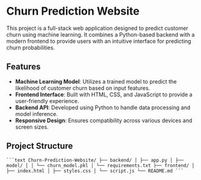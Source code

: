 # Churn Prediction Website

This project is a full-stack web application designed to predict customer churn using machine learning. It combines a Python-based backend with a modern frontend to provide users with an intuitive interface for predicting churn probabilities.

## Features

- **Machine Learning Model**: Utilizes a trained model to predict the likelihood of customer churn based on input features.
- **Frontend Interface**: Built with HTML, CSS, and JavaScript to provide a user-friendly experience.
- **Backend API**: Developed using Python to handle data processing and model inference.
- **Responsive Design**: Ensures compatibility across various devices and screen sizes.

## Project Structure

<pre><code>```text Churn-Prediction-Website/ ├── backend/ │ ├── app.py │ ├── model/ │ │ └── churn_model.pkl │ └── requirements.txt ├── frontend/ │ ├── index.html │ ├── styles.css │ └── script.js └── README.md ``` </code></pre>
